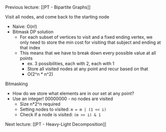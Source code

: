 Previous lecture: [[PT - Bipartite Graphs]]


Visit all nodes, and come back to the starting node
- Naive: O(n!)
- Bitmask DP solution
	- For each subset of vertices to visit and a fixed ending vertex, we only need to store the min cost for visiting that subject and ending at that index
	- This means that we have to break down every possible value at all points
		- ex. 3 possibilities, each with 2, each with 1
		- Store all visited nodes at any point and recur based on that
		- O(2^n \* n^2)

Bitmasking
- How do we store what elements are in our set at any point?
- Use an integer! 00000000 - no nodes are visited
	- Size n\*2^n required
	- Setting nodes to visited: `m = m | (1 << i)`
	- Check if a node is visited: `(m >> i) & 1`


Next lecture: [[PT - Heavy-Light Decomposition]]